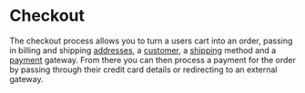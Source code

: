 # Checkout

The checkout process allows you to turn a users cart into an order, passing in billing and shipping [addresses](../address), a [customer](../customer), a [shipping](../shipping) method and a [payment](../gateway) gateway. From there you can then process a payment for the order by passing through their credit card details or redirecting to an external gateway.